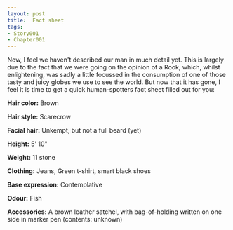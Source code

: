 ```yaml
---
layout: post
title:  Fact sheet
tags:
- Story001
- Chapter001
---
```


Now, I feel we haven't described our man in much detail yet.  This is largely due to the fact that we were going on the opinion of a Rook, which, whilst enlightening, was sadly a little focussed in the consumption of one of those tasty and juicy globes we use to see the world.  But now that it has gone, I feel it is time to get a quick human-spotters fact sheet filled out for you:

**Hair color:** Brown

**Hair style:** Scarecrow

**Facial hair:** Unkempt, but not a full beard (yet)

**Height:** 5' 10"

**Weight:** 11 stone

**Clothing:** Jeans, Green t-shirt, smart black shoes

**Base expression:** Contemplative

**Odour:** Fish

**Accessories:** A brown leather satchel, with bag-of-holding written on one side in marker pen (contents: unknown)